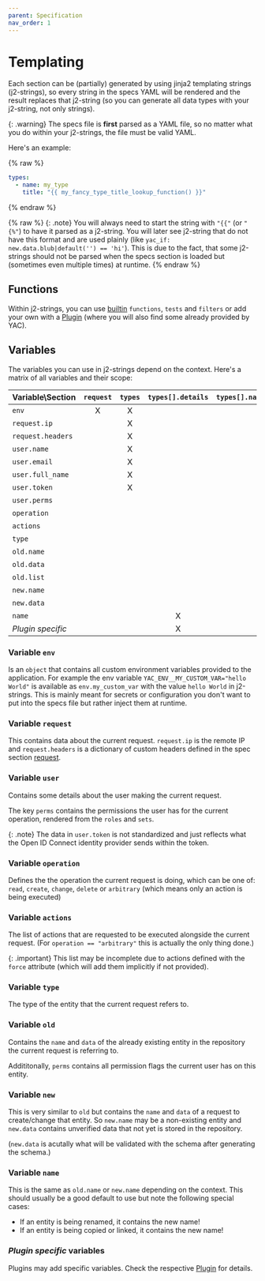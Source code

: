 ```yaml
---
parent: Specification
nav_order: 1
---
```


# Templating

Each section can be (partially) generated by using jinja2 templating strings
(j2-strings), so every string in the specs YAML will be rendered and the result
replaces that j2-string (so you can generate all data types with your j2-string,
not only strings).

{: .warning}
The specs file is **first** parsed as a YAML file, so no matter what you do
within your j2-strings, the file must be valid YAML.

Here's an example:

{% raw %}
```yaml
types:
  - name: my_type
    title: "{{ my_fancy_type_title_lookup_function() }}"
```
{% endraw %}

{% raw %}
{: .note}
You will always need to start the string with `"{{"` (or `"{%"`) to have
it parsed as a j2-string. You will later see j2-string that do not have this
format and are used plainly (like `yac_if: new.data.blub|default('') == 'hi'`).
This is due to the fact, that some j2-strings should not be parsed when the
specs section is loaded but (sometimes even multiple times) at runtime.
{% endraw %}

## Functions

Within j2-strings, you can use
[builtin](https://jinja.palletsprojects.com/en/stable/templates) `functions`,
`tests` and `filters` or add your own with a [Plugin](../../plugins) (where
you will also find some already provided by YAC).

## Variables

The variables you can use in j2-strings depend on the context. Here's a matrix
of all variables and their scope:

| Variable\\Section | `request` | `types` | `types[].details` | `types[].name_generator`  | `types[].actions[].details` | `types[].logs[].details`  | `roles` | `sets`  | `schema`  |
|:------------------|:---------:|:-------:|:-----------------:|:-------------------------:|:---------------------------:|:-------------------------:|:-------:|:-------:|:---------:|
| `env`             |     X     |    X    |                   |             X             |              X              |             X             |    X    |    X    |     X     |
| `request.ip`      |           |    X    |                   |             X             |              X              |             X             |    X    |    X    |     X     |
| `request.headers` |           |    X    |                   |             X             |              X              |             X             |    X    |    X    |     X     |
| `user.name`       |           |    X    |                   |             X             |              X              |             X             |    X    |    X    |     X     |
| `user.email`      |           |    X    |                   |             X             |              X              |             X             |    X    |    X    |     X     |
| `user.full_name`  |           |    X    |                   |             X             |              X              |             X             |    X    |    X    |     X     |
| `user.token`      |           |    X    |                   |             X             |              X              |             X             |    X    |    X    |     X     |
| `user.perms`      |           |         |                   |                           |                             |                           |         |         |     X     |
| `operation`       |           |         |                   |             X             |              X              |                           |    X    |    X    |     X     |
| `actions`         |           |         |                   |             X             |              X              |                           |    X    |    X    |     X     |
| `type`            |           |         |                   |                           |                             |                           |    X    |    X    |     X     |
| `old.name`        |           |         |                   |                           |              X              |             X             |    X    |    X    |     X     |
| `old.data`        |           |         |                   |                           |                             |                           |    X    |    X    |     X     |
| `old.list`        |           |         |                   |             X             |                             |                           |         |         |           |
| `new.name`        |           |         |                   |                           |              X              |                           |    X    |    X    |     X     |
| `new.data`        |           |         |                   |             X             |                             |                           |         |         |     X     |
| `name`            |           |         |         X         |                           |              X              |             X             |    X    |    X    |     X     |
| *Plugin specific* |           |         |         X         |                           |              X              |             X             |         |         |           |

### Variable `env`

Is an `object` that contains all custom environment variables provided to the
application. For example the env variable `YAC_ENV__MY_CUSTOM_VAR="hello World"`
is available as `env.my_custom_var` with the value `hello World` in j2-strings.
This is mainly meant for secrets or configuration you don't want to put into the
specs file but rather inject them at runtime.

### Variable `request`

This contains data about the current request. `request.ip` is the remote IP and
`request.headers` is a dictionary of custom headers defined in the spec section
[request](./request.md).

### Variable `user`

Contains some details about the user making the current request.

The key `perms` contains the permissions the user has for the current operation,
rendered from the `roles` and `sets`.

{: .note}
The data in `user.token` is not standardized and just reflects what the Open ID
Connect identity provider sends within the token.

### Variable `operation`

Defines the the operation the current request is doing, which can be one of:
`read`, `create`, `change`, `delete` or `arbitrary` (which means only an action
is being executed)

### Variable `actions`

The list of actions that are requested to be executed alongside the current
request. (For `operation == "arbitrary"` this is actually the only thing done.)

{: .important}
This list may be incomplete due to actions defined with the `force` attribute
(which will add them implicitly if not provided).

### Variable `type`

The type of the entity that the current request refers to.

### Variable `old`

Contains the `name` and `data` of the already existing entity in the repository
the current request is referring to.

Addititonally, `perms` contains all permission flags the current user has on
this entity.

### Variable `new`

This is very similar to `old` but contains the `name` and `data` of a request
to create/change that entity. So `new.name` may be a non-existing entity and
`new.data` contains unverified data that not yet is stored in the repository.

(`new.data` is acutally what will be validated with the schema after generating
the schema.)

### Variable `name`

This is the same as `old.name` or `new.name` depending on the context. This
should usually be a good default to use but note the following special cases:

  - If an entity is being renamed, it contains the new name!
  - If an entity is being copied or linked, it contains the new name!

### *Plugin specific* variables

Plugins may add specific variables. Check the respective [Plugin](../../plugins)
for details.
